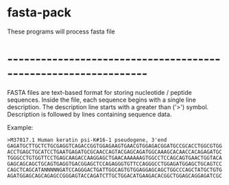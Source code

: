 # fasta-pack
These programs will process fasta file

# ---------------------------------------------------------------
FASTA files are text-based format for storing nucleotide / peptide sequences.
Inside the file, each sequence begins with a single line description. The description
line starts with a greater than ('>') symbol. Description is followed by lines 
containing sequence data.

Example:

    >M37817.1 Human keratin psi-K#16-1 pseudogene, 3'end
    GAGATGCTTGCTCTGCGAGGTCAGACCGGTGGAGAAGTGAACGTGGAGACGGATGCCGCACCTGGCGTGG
    ACCTGAGCTGCATCCTGAATGAGATGCGCAACCAGTACGAGCAGATGGCAAAGCACAACCACAGAGATGC
    TGGGCCTGTGGTTCCTGAGCAAGACCAAGGAGCTGAACAAAAAAGTGGCCTCCAGCAGTGAACTGGTACA
    GAGCAGCAGCTGCAGTGAGGTGACGGAGCTCCAGAGGGTGTTCCAGGGCCTGGAGATGGAGCTGCAGTCC
    CAGCTCAGCATANNNNNGATCCAGGGACTGATTGGCAGTGTGGAGGAGCAGCTGGCCCAGCTATGCTGTG
    AGATGGAGCAGCAGAGCCGGGAGTACCAGATCTTGCTGGACATGAAGACACGGCTGGAGCAGGAGATCGC
   
